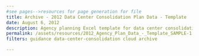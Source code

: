 ```yaml
---
#see pages-->resources for page generation for file
title: Archive - 2012 Data Center Consolidation Plan Data - Template
date: August 6, 2012
description: Agency planning Excel template for data center consolidation.
permalink: /assets/resources/2012_Agency_Plan_Data_-_Template_SAMPLE-1.xlsx
filters: guidance data-center-consolidation cloud archive

---
```


